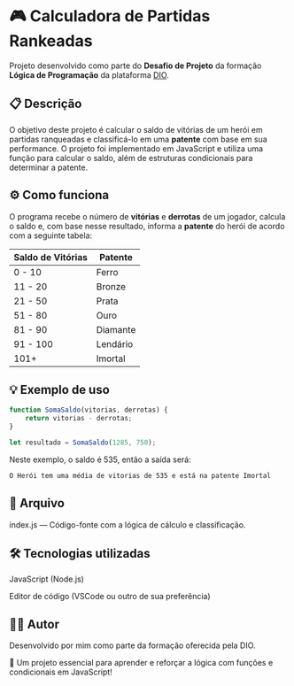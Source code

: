 # 🎮 Calculadora de Partidas Rankeadas

Projeto desenvolvido como parte do **Desafio de Projeto** da formação **Lógica de Programação** da plataforma [DIO](https://www.dio.me).

## 📋 Descrição

O objetivo deste projeto é calcular o saldo de vitórias de um herói em partidas ranqueadas e classificá-lo em uma **patente** com base em sua performance. O projeto foi implementado em JavaScript e utiliza uma função para calcular o saldo, além de estruturas condicionais para determinar a patente.

## ⚙️ Como funciona

O programa recebe o número de **vitórias** e **derrotas** de um jogador, calcula o saldo e, com base nesse resultado, informa a **patente** do herói de acordo com a seguinte tabela:

| Saldo de Vitórias | Patente     |
|-------------------|-------------|
| 0 - 10            | Ferro       |
| 11 - 20           | Bronze      |
| 21 - 50           | Prata       |
| 51 - 80           | Ouro        |
| 81 - 90           | Diamante    |
| 91 - 100          | Lendário    |
| 101+              | Imortal     |

## 💡 Exemplo de uso

```javascript
function SomaSaldo(vitorias, derrotas) {
    return vitorias - derrotas;
}

let resultado = SomaSaldo(1285, 750);
```
Neste exemplo, o saldo é 535, então a saída será:

```bash
O Herói tem uma média de vitorias de 535 e está na patente Imortal
```
## 📁 Arquivo

  index.js — Código-fonte com a lógica de cálculo e classificação.

## 🛠️ Tecnologias utilizadas

  JavaScript (Node.js)

  Editor de código (VSCode ou outro de sua preferência)

## 👨‍🎓 Autor

Desenvolvido por mim como parte da formação oferecida pela DIO.

🧠 Um projeto essencial para aprender e reforçar a lógica com funções e condicionais em JavaScript!
